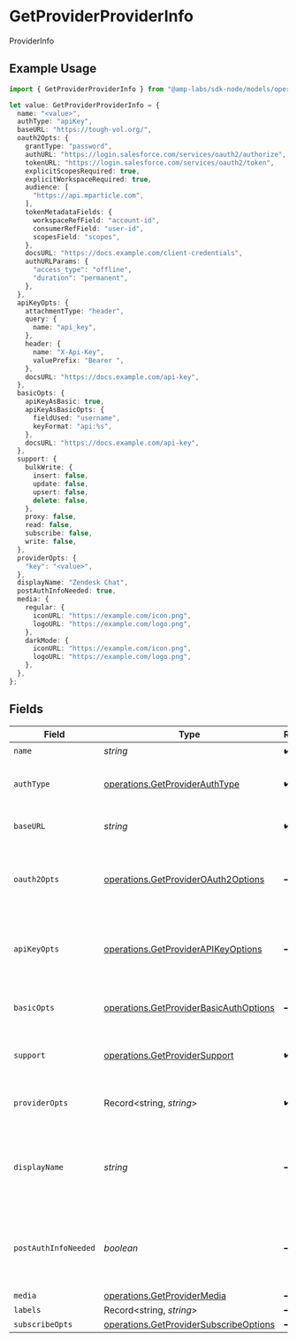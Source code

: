 # GetProviderProviderInfo

ProviderInfo

## Example Usage

```typescript
import { GetProviderProviderInfo } from "@amp-labs/sdk-node/models/operations";

let value: GetProviderProviderInfo = {
  name: "<value>",
  authType: "apiKey",
  baseURL: "https://tough-vol.org/",
  oauth2Opts: {
    grantType: "password",
    authURL: "https://login.salesforce.com/services/oauth2/authorize",
    tokenURL: "https://login.salesforce.com/services/oauth2/token",
    explicitScopesRequired: true,
    explicitWorkspaceRequired: true,
    audience: [
      "https://api.mparticle.com",
    ],
    tokenMetadataFields: {
      workspaceRefField: "account-id",
      consumerRefField: "user-id",
      scopesField: "scopes",
    },
    docsURL: "https://docs.example.com/client-credentials",
    authURLParams: {
      "access_type": "offline",
      "duration": "permanent",
    },
  },
  apiKeyOpts: {
    attachmentType: "header",
    query: {
      name: "api_key",
    },
    header: {
      name: "X-Api-Key",
      valuePrefix: "Bearer ",
    },
    docsURL: "https://docs.example.com/api-key",
  },
  basicOpts: {
    apiKeyAsBasic: true,
    apiKeyAsBasicOpts: {
      fieldUsed: "username",
      keyFormat: "api:%s",
    },
    docsURL: "https://docs.example.com/api-key",
  },
  support: {
    bulkWrite: {
      insert: false,
      update: false,
      upsert: false,
      delete: false,
    },
    proxy: false,
    read: false,
    subscribe: false,
    write: false,
  },
  providerOpts: {
    "key": "<value>",
  },
  displayName: "Zendesk Chat",
  postAuthInfoNeeded: true,
  media: {
    regular: {
      iconURL: "https://example.com/icon.png",
      logoURL: "https://example.com/logo.png",
    },
    darkMode: {
      iconURL: "https://example.com/icon.png",
      logoURL: "https://example.com/logo.png",
    },
  },
};
```

## Fields

| Field                                                                                            | Type                                                                                             | Required                                                                                         | Description                                                                                      | Example                                                                                          |
| ------------------------------------------------------------------------------------------------ | ------------------------------------------------------------------------------------------------ | ------------------------------------------------------------------------------------------------ | ------------------------------------------------------------------------------------------------ | ------------------------------------------------------------------------------------------------ |
| `name`                                                                                           | *string*                                                                                         | :heavy_check_mark:                                                                               | N/A                                                                                              |                                                                                                  |
| `authType`                                                                                       | [operations.GetProviderAuthType](../../models/operations/getproviderauthtype.md)                 | :heavy_check_mark:                                                                               | The type of authentication required by the provider.                                             |                                                                                                  |
| `baseURL`                                                                                        | *string*                                                                                         | :heavy_check_mark:                                                                               | The base URL for making API requests.                                                            |                                                                                                  |
| `oauth2Opts`                                                                                     | [operations.GetProviderOAuth2Options](../../models/operations/getprovideroauth2options.md)       | :heavy_minus_sign:                                                                               | Configuration for OAuth2.0. Must be provided if authType is oauth2.                              |                                                                                                  |
| `apiKeyOpts`                                                                                     | [operations.GetProviderAPIKeyOptions](../../models/operations/getproviderapikeyoptions.md)       | :heavy_minus_sign:                                                                               | Configuration for API key. Must be provided if authType is apiKey.                               |                                                                                                  |
| `basicOpts`                                                                                      | [operations.GetProviderBasicAuthOptions](../../models/operations/getproviderbasicauthoptions.md) | :heavy_minus_sign:                                                                               | Configuration for Basic Auth. Optional.                                                          |                                                                                                  |
| `support`                                                                                        | [operations.GetProviderSupport](../../models/operations/getprovidersupport.md)                   | :heavy_check_mark:                                                                               | The supported features for the provider.                                                         |                                                                                                  |
| `providerOpts`                                                                                   | Record<string, *string*>                                                                         | :heavy_check_mark:                                                                               | Additional provider-specific metadata.                                                           |                                                                                                  |
| `displayName`                                                                                    | *string*                                                                                         | :heavy_minus_sign:                                                                               | The display name of the provider, if omitted, defaults to provider name.                         | Zendesk Chat                                                                                     |
| `postAuthInfoNeeded`                                                                             | *boolean*                                                                                        | :heavy_minus_sign:                                                                               | If true, we require additional information after auth to start making requests.                  | true                                                                                             |
| `media`                                                                                          | [operations.GetProviderMedia](../../models/operations/getprovidermedia.md)                       | :heavy_minus_sign:                                                                               | N/A                                                                                              |                                                                                                  |
| `labels`                                                                                         | Record<string, *string*>                                                                         | :heavy_minus_sign:                                                                               | N/A                                                                                              |                                                                                                  |
| `subscribeOpts`                                                                                  | [operations.GetProviderSubscribeOptions](../../models/operations/getprovidersubscribeoptions.md) | :heavy_minus_sign:                                                                               | N/A                                                                                              |                                                                                                  |